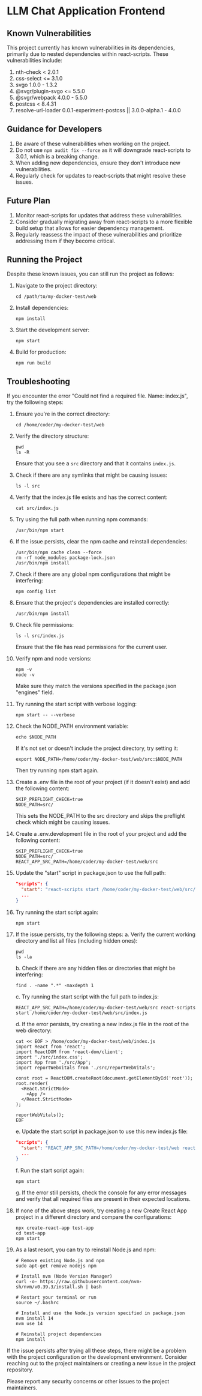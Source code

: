# LLM Chat Application Frontend

## Known Vulnerabilities

This project currently has known vulnerabilities in its dependencies, primarily due to nested dependencies within react-scripts. These vulnerabilities include:

1. nth-check < 2.0.1
2. css-select <= 3.1.0
3. svgo 1.0.0 - 1.3.2
4. @svgr/plugin-svgo <= 5.5.0
5. @svgr/webpack 4.0.0 - 5.5.0
6. postcss < 8.4.31
7. resolve-url-loader 0.0.1-experiment-postcss || 3.0.0-alpha.1 - 4.0.0

## Guidance for Developers

1. Be aware of these vulnerabilities when working on the project.
2. Do not use `npm audit fix --force` as it will downgrade react-scripts to 3.0.1, which is a breaking change.
3. When adding new dependencies, ensure they don't introduce new vulnerabilities.
4. Regularly check for updates to react-scripts that might resolve these issues.

## Future Plan

1. Monitor react-scripts for updates that address these vulnerabilities.
2. Consider gradually migrating away from react-scripts to a more flexible build setup that allows for easier dependency management.
3. Regularly reassess the impact of these vulnerabilities and prioritize addressing them if they become critical.

## Running the Project

Despite these known issues, you can still run the project as follows:

1. Navigate to the project directory:
   ```
   cd /path/to/my-docker-test/web
   ```
2. Install dependencies:
   ```
   npm install
   ```
3. Start the development server:
   ```
   npm start
   ```
4. Build for production:
   ```
   npm run build
   ```

## Troubleshooting

If you encounter the error "Could not find a required file. Name: index.js", try the following steps:

1. Ensure you're in the correct directory:
   ```
   cd /home/coder/my-docker-test/web
   ```

2. Verify the directory structure:
   ```
   pwd
   ls -R
   ```
   Ensure that you see a `src` directory and that it contains `index.js`.

3. Check if there are any symlinks that might be causing issues:
   ```
   ls -l src
   ```

4. Verify that the index.js file exists and has the correct content:
   ```
   cat src/index.js
   ```

5. Try using the full path when running npm commands:
   ```
   /usr/bin/npm start
   ```

6. If the issue persists, clear the npm cache and reinstall dependencies:
   ```
   /usr/bin/npm cache clean --force
   rm -rf node_modules package-lock.json
   /usr/bin/npm install
   ```

7. Check if there are any global npm configurations that might be interfering:
   ```
   npm config list
   ```

8. Ensure that the project's dependencies are installed correctly:
   ```
   /usr/bin/npm install
   ```

9. Check file permissions:
   ```
   ls -l src/index.js
   ```
   Ensure that the file has read permissions for the current user.

10. Verify npm and node versions:
    ```
    npm -v
    node -v
    ```
    Make sure they match the versions specified in the package.json "engines" field.

11. Try running the start script with verbose logging:
    ```
    npm start -- --verbose
    ```

12. Check the NODE_PATH environment variable:
    ```
    echo $NODE_PATH
    ```
    If it's not set or doesn't include the project directory, try setting it:
    ```
    export NODE_PATH=/home/coder/my-docker-test/web/src:$NODE_PATH
    ```
    Then try running npm start again.

13. Create a .env file in the root of your project (if it doesn't exist) and add the following content:
    ```
    SKIP_PREFLIGHT_CHECK=true
    NODE_PATH=src/
    ```
    This sets the NODE_PATH to the src directory and skips the preflight check which might be causing issues.

14. Create a .env.development file in the root of your project and add the following content:
    ```
    SKIP_PREFLIGHT_CHECK=true
    NODE_PATH=src/
    REACT_APP_SRC_PATH=/home/coder/my-docker-test/web/src
    ```

15. Update the "start" script in package.json to use the full path:
    ```json
    "scripts": {
      "start": "react-scripts start /home/coder/my-docker-test/web/src/index.js",
      ...
    }
    ```

16. Try running the start script again:
    ```
    npm start
    ```

17. If the issue persists, try the following steps:
    a. Verify the current working directory and list all files (including hidden ones):
    ```
    pwd
    ls -la
    ```
    b. Check if there are any hidden files or directories that might be interfering:
    ```
    find . -name ".*" -maxdepth 1
    ```
    c. Try running the start script with the full path to index.js:
    ```
    REACT_APP_SRC_PATH=/home/coder/my-docker-test/web/src react-scripts start /home/coder/my-docker-test/web/src/index.js
    ```
    d. If the error persists, try creating a new index.js file in the root of the web directory:
    ```
    cat << EOF > /home/coder/my-docker-test/web/index.js
    import React from 'react';
    import ReactDOM from 'react-dom/client';
    import './src/index.css';
    import App from './src/App';
    import reportWebVitals from './src/reportWebVitals';

    const root = ReactDOM.createRoot(document.getElementById('root'));
    root.render(
      <React.StrictMode>
        <App />
      </React.StrictMode>
    );

    reportWebVitals();
    EOF
    ```
    e. Update the start script in package.json to use this new index.js file:
    ```json
    "scripts": {
      "start": "REACT_APP_SRC_PATH=/home/coder/my-docker-test/web react-scripts start",
      ...
    }
    ```
    f. Run the start script again:
    ```
    npm start
    ```
    g. If the error still persists, check the console for any error messages and verify that all required files are present in their expected locations.

12. If none of the above steps work, try creating a new Create React App project in a different directory and compare the configurations:
    ```
    npx create-react-app test-app
    cd test-app
    npm start
    ```

13. As a last resort, you can try to reinstall Node.js and npm:
    ```
    # Remove existing Node.js and npm
    sudo apt-get remove nodejs npm

    # Install nvm (Node Version Manager)
    curl -o- https://raw.githubusercontent.com/nvm-sh/nvm/v0.39.3/install.sh | bash

    # Restart your terminal or run
    source ~/.bashrc

    # Install and use the Node.js version specified in package.json
    nvm install 14
    nvm use 14

    # Reinstall project dependencies
    npm install
    ```

If the issue persists after trying all these steps, there might be a problem with the project configuration or the development environment. Consider reaching out to the project maintainers or creating a new issue in the project repository.

Please report any security concerns or other issues to the project maintainers.